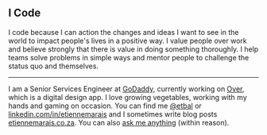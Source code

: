 ## I Code

I code because I can action the changes and ideas I want to see in the world to impact people's lives in a positive way. I value people over work and believe strongly that there is value in doing something thoroughly. I help teams solve problems in simple ways and mentor people to challenge the status quo and themselves.

---

I am a Senior Services Engineer at [GoDaddy](https://godaddy.com/websites), currently working on [Over](https://madewithover.com), which is a digital design app. I love growing vegetables, working with my hands and gaming on occasion. You can find me [@etbal](https://twitter.com/etbal) or [linkedin.com/in/etiennemarais](https://www.linkedin.com/in/etiennemarais) and I sometimes write blog posts [etiennemarais.co.za](https://etiennemarais.co.za). You can also [ask me anything](https://github.com/etiennemarais/ama) (within reason).

